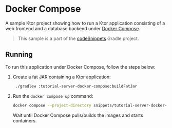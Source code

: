 # Docker Compose

A sample Ktor project showing how to run a Ktor application consisting of a web frontend and a database backend
under [Docker Compose](https://ktor.io/docs/docker-compose.html).
> This sample is a part of the [codeSnippets](../../README.md) Gradle project.

## Running

To run this application under Docker Compose, follow the steps below:

1. Create a fat JAR containing a Ktor application:
   ```Bash
    ./gradlew :tutorial-server-docker-compose:buildFatJar
   ```
2. Run the `docker compose up` command:
   ```Bash
   docker compose --project-directory snippets/tutorial-server-docker-compose up
   ```
   Wait until Docker Compose pulls/builds the images and starts containers.